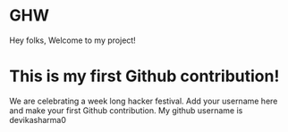 # GHW

Hey folks,
Welcome to my project!

# This is my first Github contribution!

We are celebrating a week long hacker festival. Add your username here and make your first Github contribution.
My github username is devikasharma0